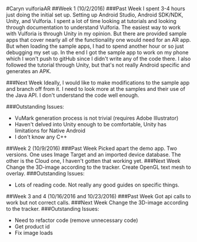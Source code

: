 #Caryn vulforiaAR
##Week 1 (10/2/2016)
###Past Week
I spent 3-4 hours just doing the initial set up. Setting up Android Studio, Android SDK/NDK, Unity, and Vulforia. I spent a lot of time looking at tutorials and looking through documentation to understand Vulforia. The easiest way to work with Vulforia is through Unity in my opinion. But there are provided sample apps that cover nearly all of the functionality one would need for an AR app. But when loading the sample apps, I had to spend another hour or so just debugging my set up. In the end I got the sample app to work on my phone which I won't push to gitHub since I didn't write any of the code there. I also followed the tutorial through Unity, but that's not really Android specific and generates an APK.

###Next Week 
Ideally, I would like to make modifications to the sample app and branch off from it. I need to look more at the samples and their use of the Java API. I don't understand the code well enough. 

###Outstanding Issues: 
- VuMark generation process is not trivial (requires Adobe Illustrator)
- Haven't delved into Unity enough to be comfortable, Unity has limitations for Native Android
- I don't know any C++

##Week 2 (10/9/2016)
###Past Week
Picked apart the demo app. Two versions. One uses Image Target and an imported device database. The other is the Cloud one, I haven't gotten that working yet. 
###Next Week
Change the 3D-image according to the tracker. Create OpenGL text mesh to overlay. 
###Outstanding Issues:
- Lots of reading code. Not really any good guides on specific things.  

##Week 3 and 4 (10/16/2016 and 10/23/2016)
###Past Week
Got api calls to work but not correct calls.
###Next Week
Change the 3D-image according to the tracker.
###Outstanding Issues:
- Need to refactor code (remove unnecessary code)
- Get product id
- Fix image loads
